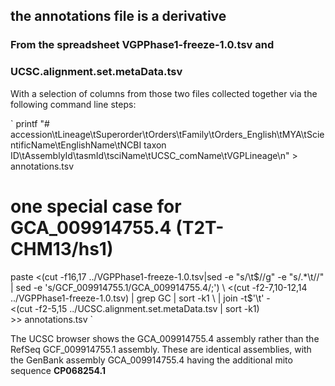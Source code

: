 ## the annotations file is a derivative

### From the spreadsheet **VGPPhase1-freeze-1.0.tsv** and
###    **UCSC.alignment.set.metaData.tsv**

With a selection of columns from those two files collected together
via the following command line steps:

`
printf "# accession\tLineage\tSuperorder\tOrders\tFamily\tOrders_English\tMYA\tScientificName\tEnglishName\tNCBI taxon ID\tAssemblyId\tasmId\tsciName\tUCSC_comName\tVGPLineage\n" > annotations.tsv

# one special case for GCA_009914755.4 (T2T-CHM13/hs1)

paste <(cut -f16,17 ../VGPPhase1-freeze-1.0.tsv|sed -e "s/\t$//g" -e "s/.*\t//"  | sed -e 's/GCF_009914755.1/GCA_009914755.4/;') \
   <(cut -f2-7,10-12,14 ../VGPPhase1-freeze-1.0.tsv) | grep GC | sort -k1 \
    | join -t$'\t' - \
      <(cut -f2-5,15 ../UCSC.alignment.set.metaData.tsv | sort -k1) \
         >> annotations.tsv
`

The UCSC browser shows the GCA_009914755.4 assembly rather than the
RefSeq GCF_009914755.1 assembly.  These are identical assemblies, with
the GenBank assembly GCA_009914755.4 having the additional mito sequence
**CP068254.1**

